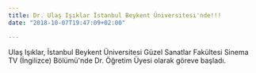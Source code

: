```yaml
---
title: Dr. Ulaş Işıklar İstanbul Beykent Üniversitesi'nde!!!
date: "2018-10-07T19:47:09+02:00"

---
```

Ulaş Işıklar, İstanbul Beykent Üniversitesi Güzel Sanatlar Fakültesi Sinema TV (İngilizce) Bölümü'nde Dr. Öğretim Üyesi olarak göreve başladı.
